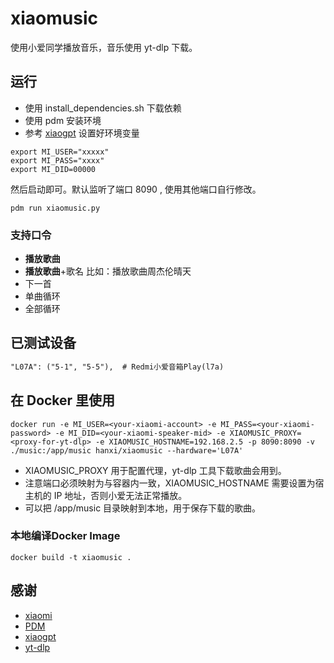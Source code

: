 # xiaomusic

使用小爱同学播放音乐，音乐使用 yt-dlp 下载。

## 运行

- 使用 install_dependencies.sh 下载依赖
- 使用 pdm 安装环境
- 参考 [xiaogpt](https://github.com/yihong0618/xiaogpt) 设置好环境变量

```shell
export MI_USER="xxxxx"
export MI_PASS="xxxx"
export MI_DID=00000
```

然后启动即可。默认监听了端口 8090 , 使用其他端口自行修改。

```shell
pdm run xiaomusic.py
````

### 支持口令

- **播放歌曲**
- **播放歌曲**+歌名 比如：播放歌曲周杰伦晴天
- 下一首
- 单曲循环
- 全部循环

## 已测试设备

```txt
"L07A": ("5-1", "5-5"),  # Redmi小爱音箱Play(l7a)
````

## 在 Docker 里使用

```shell
docker run -e MI_USER=<your-xiaomi-account> -e MI_PASS=<your-xiaomi-password> -e MI_DID=<your-xiaomi-speaker-mid> -e XIAOMUSIC_PROXY=<proxy-for-yt-dlp> -e XIAOMUSIC_HOSTNAME=192.168.2.5 -p 8090:8090 -v ./music:/app/music hanxi/xiaomusic --hardware='L07A'
```

- XIAOMUSIC_PROXY 用于配置代理，yt-dlp 工具下载歌曲会用到。
- 注意端口必须映射为与容器内一致，XIAOMUSIC_HOSTNAME 需要设置为宿主机的 IP 地址，否则小爱无法正常播放。
- 可以把 /app/music 目录映射到本地，用于保存下载的歌曲。

### 本地编译Docker Image

```shell
docker build -t xiaomusic .
```

## 感谢

- [xiaomi](https://www.mi.com/)
- [PDM](https://pdm.fming.dev/latest/)
- [xiaogpt](https://github.com/yihong0618/xiaogpt)
- [yt-dlp](https://github.com/yt-dlp/yt-dlp)

